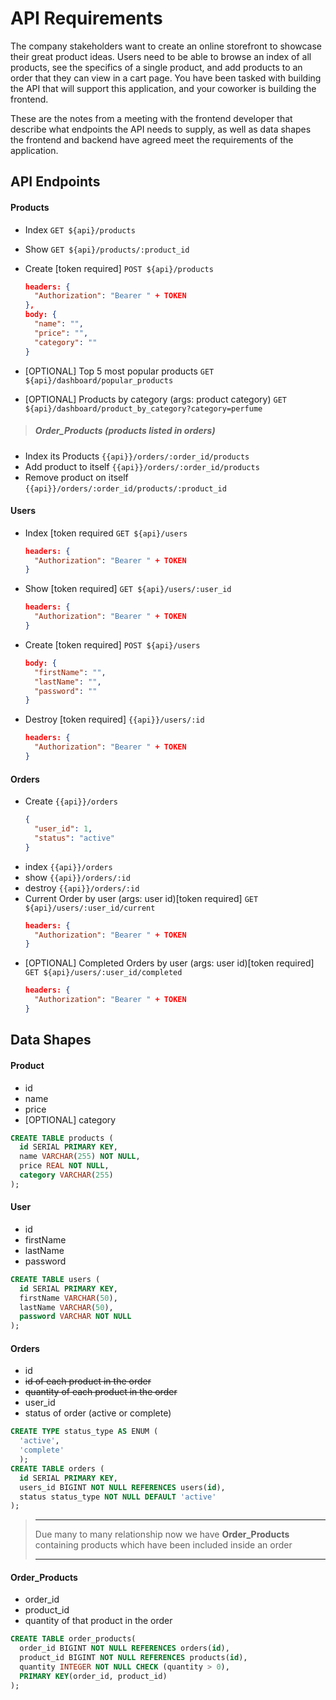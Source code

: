# API Requirements

The company stakeholders want to create an online storefront to showcase their great product ideas. Users need to be able to browse an index of all products, see the specifics of a single product, and add products to an order that they can view in a cart page. You have been tasked with building the API that will support this application, and your coworker is building the frontend.

These are the notes from a meeting with the frontend developer that describe what endpoints the API needs to supply, as well as data shapes the frontend and backend have agreed meet the requirements of the application.

## API Endpoints

#### Products

- Index
  `GET ${api}/products`
- Show
  `GET ${api}/products/:product_id`
- Create [token required]
  `POST ${api}/products`
  ```json
  headers: {
    "Authorization": "Bearer " + TOKEN
  },
  body: {
    "name": "",
    "price": "",
    "category": ""
  }
  ```

- [OPTIONAL] Top 5 most popular products
  `GET ${api}/dashboard/popular_products`
- [OPTIONAL] Products by category (args: product category)
  `GET ${api}/dashboard/product_by_category?category=perfume`

> ##### Order_Products (products listed in orders)

- Index its Products `{{api}}/orders/:order_id/products`
- Add product to itself `{{api}}/orders/:order_id/products`
- Remove product on itself `{{api}}/orders/:order_id/products/:product_id`

#### Users

- Index [token required
  `GET ${api}/users`

  ```json
  headers: {
    "Authorization": "Bearer " + TOKEN
  }
  ```

- Show [token required]
  `GET ${api}/users/:user_id`
  ```json
  headers: {
    "Authorization": "Bearer " + TOKEN
  }
  ```
- Create [token required]
  `POST ${api}/users`
  ```json
  body: {
    "firstName": "",
    "lastName": "",
    "password": ""
  }
  ```
- Destroy [token required] `{{api}}/users/:id`
  ```json
  headers: {
    "Authorization": "Bearer " + TOKEN
  }
  ```

#### Orders

- Create `{{api}}/orders`
  ```json
  {
    "user_id": 1,
    "status": "active"
  }
  ```
- index `{{api}}/orders`
- show `{{api}}/orders/:id`
- destroy `{{api}}/orders/:id`
- Current Order by user (args: user id)[token required]
  `GET ${api}/users/:user_id/current`
  ```json
  headers: {
    "Authorization": "Bearer " + TOKEN
  }
  ```
- [OPTIONAL] Completed Orders by user (args: user id)[token required]
  `GET ${api}/users/:user_id/completed`
  ```json
  headers: {
    "Authorization": "Bearer " + TOKEN
  }
  ```

## Data Shapes

#### Product

- id
- name
- price
- [OPTIONAL] category

```sql
CREATE TABLE products (
  id SERIAL PRIMARY KEY,
  name VARCHAR(255) NOT NULL,
  price REAL NOT NULL,
  category VARCHAR(255)
);
```

#### User

- id
- firstName
- lastName
- password

```sql
CREATE TABLE users (
  id SERIAL PRIMARY KEY,
  firstName VARCHAR(50),
  lastName VARCHAR(50),
  password VARCHAR NOT NULL
);
```

#### Orders

- id
- <s>id of each product in the order</s>
- <s>quantity of each product in the order</s>
- user_id
- status of order (active or complete)

```sql
CREATE TYPE status_type AS ENUM (
  'active',
  'complete'
  );
CREATE TABLE orders (
  id SERIAL PRIMARY KEY,
  users_id BIGINT NOT NULL REFERENCES users(id),
  status status_type NOT NULL DEFAULT 'active'
);
```

> ---
>
> Due many to many relationship now we have <b>Order_Products</b> containing products which have been included inside an order
>
> ---

#### Order_Products

- order_id
- product_id
- quantity of that product in the order

```sql
CREATE TABLE order_products(
  order_id BIGINT NOT NULL REFERENCES orders(id),
  product_id BIGINT NOT NULL REFERENCES products(id),
  quantity INTEGER NOT NULL CHECK (quantity > 0),
  PRIMARY KEY(order_id, product_id)
);
```
